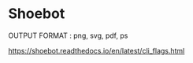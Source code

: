 # Shoebot

OUTPUT FORMAT : 
png, svg, pdf, ps

https://shoebot.readthedocs.io/en/latest/cli_flags.html
